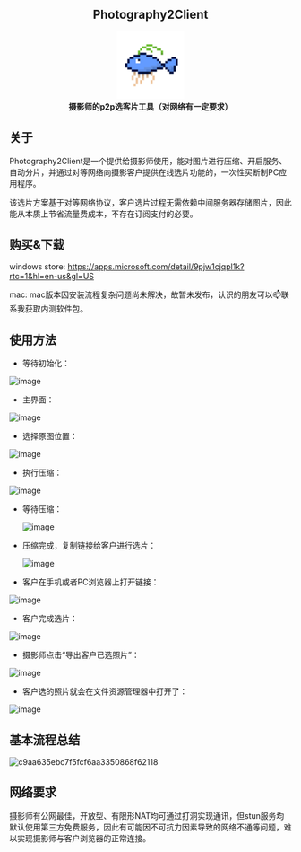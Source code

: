 <h2 align="center">Photography2Client</h2>
<div align="center">
  <img src="./512icon.png" width="120" height="120" />
  <br />
  <b>摄影师的p2p选客片工具（对网络有一定要求）</b>
  <br />
</div>

## 关于
Photography2Client是一个提供给摄影师使用，能对图片进行压缩、开启服务、自动分片，并通过对等网络向摄影客户提供在线选片功能的，一次性买断制PC应用程序。

该选片方案基于对等网络协议，客户选片过程无需依赖中间服务器存储图片，因此能从本质上节省流量费成本，不存在订阅支付的必要。

## 购买&下载

windows store: https://apps.microsoft.com/detail/9pjw1cjqpl1k?rtc=1&hl=en-us&gl=US

mac: mac版本因安装流程复杂问题尚未解决，故暂未发布，认识的朋友可以📫联系我获取内测软件包。

## 使用方法

- 等待初始化：
  
![image](https://github.com/SteveWooo/photography2client/assets/12856960/8bbf385a-ddb4-4d5b-bf4b-6ecd48082245)

- 主界面：
  
![image](https://github.com/SteveWooo/photography2client/assets/12856960/d699009e-ff9b-4530-a751-d465572d9500)

- 选择原图位置：
  
![image](https://github.com/SteveWooo/photography2client/assets/12856960/cd31daf4-c34c-47d7-9cd3-d8ed6a583251)

- 执行压缩：
  
![image](https://github.com/SteveWooo/photography2client/assets/12856960/3a973f65-7354-43e2-ae35-b2b8c1aaec2c)

- 等待压缩：
  
  ![image](https://github.com/SteveWooo/photography2client/assets/12856960/c33e9d28-1833-4ba7-9e50-6184ba1e474a)

- 压缩完成，复制链接给客户进行选片：

  ![image](https://github.com/SteveWooo/photography2client/assets/12856960/1af20778-0f55-42a0-bc25-7cff222502de)

- 客户在手机或者PC浏览器上打开链接：
  
![image](https://github.com/SteveWooo/photography2client/assets/12856960/f555d5e3-a958-4390-94b8-0f6fe560bdcd)

- 客户完成选片：
  
![image](https://github.com/SteveWooo/photography2client/assets/12856960/9ce7af83-5785-4f83-ab99-9046f5786218)

- 摄影师点击“导出客户已选照片”：
  
![image](https://github.com/SteveWooo/photography2client/assets/12856960/f2eb1d55-d283-4eff-9991-04d8d39c2e27)

- 客户选的照片就会在文件资源管理器中打开了：

![image](https://github.com/SteveWooo/photography2client/assets/12856960/75c1fea6-fa2d-4f42-b701-ab272ccbda6d)


## 基本流程总结

![c9aa635ebc7f5fcf6aa3350868f62118](https://github.com/SteveWooo/photography2client/assets/12856960/d31246c2-73fe-4f16-ac12-a48cac72c3ad)

## 网络要求

摄影师有公网最佳，开放型、有限形NAT均可通过打洞实现通讯，但stun服务均默认使用第三方免费服务，因此有可能因不可抗力因素导致的网络不通等问题，难以实现摄影师与客户浏览器的正常连接。


